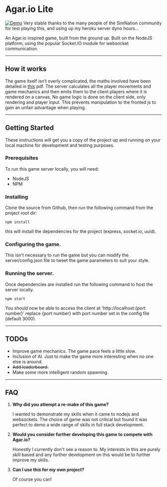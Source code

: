 
# Agar.io Lite
[![Demo](https://img.shields.io/badge/demo-online-green.svg)](https://agar-io-lite.herokuapp.com) Very stable thanks to the many people of the SimNation community for test playing this, and using up my heroku server dyno hours…

An Agar.io inspired game, built from the ground up. Built on the NodeJS platform, using the popular Socket.IO module for websocket communication.

---

## How it works

The game itself isn’t overly complicated, the maths involved have been detailed in [this](https://github.com/Gwion101/Agar.io-Lite/blob/master/AgarioGameMath.pdf) pdf. The server calculates all the player movements and game mechanics and then emits them to the client players where it is rendered on a canvas. No game logic is done on the client side, only rendering and player input. This prevents manipulation to the fronted js to gain an unfair advantage when playing. 

---

## Getting Started

These instructions will get you a copy of the project up and running on your local machine for development and testing purposes.

### Prerequisites

To run this game server locally, you will need:
- NodeJS
- NPM

### Installing

Clone the source from Github, then run the following command from the project root dir:

```
npm install
```
this will install the dependencies for the project (express, socket.io, uuid).

### Configuring the game.

This isn't necessary to run the game but you can modify the server/config.json file to tweet the game parameters to suit your style.

### Running the server.

Once dependencies are installed run the following command to host the server locally. 
```
npm start
```
You should now be able to access the client at 'http://localhost:{port number}' replace {port number} with port number set in the config file (default 3000).

---

## TODOs

- Improve game mechanics. The game pace feels a little slow.
- Inclusion of AI. Just to make the game more interesting when no one else is around.
- ~~Add leaderboard.~~
- Make some more intelligent random spawning.

---

## FAQ

1. **Why did you attempt a re-make of this game?**

	I wanted to demonstrate my skills when it came to nodejs and websockets. The choice of game was not critical but found it was perfect to demo a wide range of skills in full stack development.

2. **Would you consider further developing this game to compete with Agar.io?**

	Honestly I currently don't see a reason to. My interests in this are purely skill based and any further development on this would be to further improve my skills.

3. **Can I use this for my own project?**

	Of course you can!

